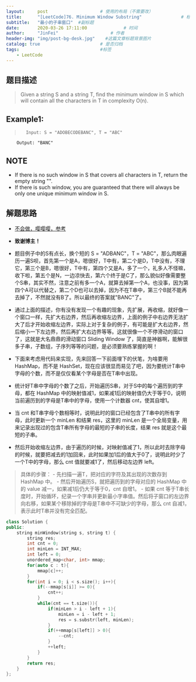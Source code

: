 ```yaml
---
layout:     post                    # 使用的布局（不需要改） 
title:      "[LeetCode]76. Minimum Window Substring"               # 标题  
subtitle:   "最小的子串窗口"  #副标题 
date:       2020-03-26 17:11:00              # 时间 
author:     "JinFei"                    # 作者 
header-img: "img/post-bg-desk.jpg"    #这篇文章标题背景图片 
catalog: true                       # 是否归档 
tags:                               #标签     
    - LeetCode 
---
```



## 题目描述
>   Given a string S and a string T, find the minimum window in S which will contain all the characters in T in complexity O(n).

## Example1:
 
>       Input: S = "ADOBECODEBANC", T = "ABC"
        Output: "BANC"

## NOTE
- If there is no such window in S that covers all characters in T, return the empty string "".
- If there is such window, you are guaranteed that there will always be only one unique minimum window in S.

## 解题思路

- [不会做，嘤嘤嘤，参考](https://www.cnblogs.com/grandyang/p/4340948.html)
- **致谢博主！**
- 题目例子中的S有点长，换个短的 S = "ADBANC"，T = "ABC"，那么肉眼遍历一遍S呗，首先第一个是A，嗯很好，T中有，第二个是D，T中没有，不理它，第三个是B，嗯很好，T中有，第四个又是A，多了一个，礼多人不怪嘛，收下啦，第五个是N，一边凉快去，第六个终于是C了，那么貌似好像需要整个S串，其实不然，注意之前有多一个A，就算去掉第一个A，也没事，因为第四个A可以代替之，第二个D也可以去掉，因为不在T串中，第三个B就不能再去掉了，不然就没有B了。所以最终的答案就"BANC"了。
- 通过上面的描述，你有没有发现一个有趣的现象，先扩展，再收缩，就好像一个窗口一样，先扩大右边界，然后再收缩左边界，上面的例子中右边界无法扩大了后才开始收缩左边界，实际上对于复杂的例子，有可能是扩大右边界，然后缩小一下左边界，然后再扩大右边界等等。这就很像一个不停滑动的窗口了，这就是大名鼎鼎的滑动窗口 Sliding Window 了，简直是神器啊，能解很多子串，子数组，子序列等等的问题，是必须要熟练掌握的啊！

- 下面来考虑用代码来实现，先来回答一下前面埋下的伏笔，为啥要用 HashMap，而不是 HashSet，现在应该很显而易见了吧，因为要统计T串中字母的个数，而不是仅仅看某个字母是否在T串中出现。
- 统计好T串中字母的个数了之后，开始遍历S串，对于S中的每个遍历到的字母，都在 HashMap 中的映射值减1，如果减1后的映射值仍大于等于0，说明当前遍历到的字母是T串中的字母，使用一个计数器 cnt，使其自增1。
- 当 cnt 和T串字母个数相等时，说明此时的窗口已经包含了T串中的所有字母，此时更新一个 minLen 和结果 res，这里的 minLen 是一个全局变量，用来记录出现过的包含T串所有字母的最短的子串的长度，结果 res 就是这个最短的子串。
- 然后开始收缩左边界，由于遍历的时候，对映射值减了1，所以此时去除字母的时候，就要把减去的1加回来，此时如果加1后的值大于0了，说明此时少了一个T中的字母，那么 cnt 值就要减1了，然后移动左边界 left。

> 具体的步骤：
    - 先扫描一遍T，把对应的字符及其出现的次数存到 HashMap 中。
    - 然后开始遍历S，就把遍历到的字母对应的 HashMap 中的 value 减一，如果减1后仍大于等于0，cnt 自增1。
    - 如果 cnt 等于T串长度时，开始循环，纪录一个字串并更新最小字串值。然后将子窗口的左边界向右移，如果某个移除掉的字母是T串中不可缺少的字母，那么 cnt 自减1，表示此时T串并没有完全匹配。


```C++
class Solution {
public:
    string minWindow(string s, string t) {
        string res;
        int cnt = 0;
        int minLen = INT_MAX;
        int left = 0;
        unordered_map<char, int> mmap;
        for(auto c : t){
            mmap[c]++;
        }
        for(int i = 0; i < s.size(); i++){
            if(--mmap[s[i]] >= 0){
                cnt++;
            }
            while(cnt == t.size()){
                if(minLen > i - left + 1){
                    minLen = i - left + 1;
                    res = s.substr(left, minLen);
                }
                if(++mmap[s[left]] > 0){
                    --cnt;
                }
                ++left;
            }    
        }
        return res;
    }
};

```
